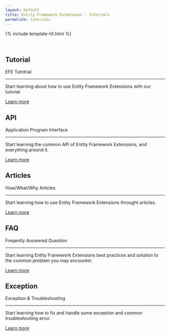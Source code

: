 ```yaml
---
layout: default
title: Entity Framework Extensions - Tutorials
permalink: tutorials
---
```


{% include template-h1.html %}

<br />

<div class="row">
	<div class="col-md-6 col-lg-4">
		<div class="jumbotron">
			<h2 class="display-4">Tutorial</h2>
			<p class="lead">EFE Tutotrial</p>
			<hr class="my-4">
			<p>Start learning about how to use Entity Framework Extensions with our tutorial.</p>
			<p class="lead">
				<a class="btn btn-primary btn-lg" href="overview" role="button">Learn more</a>
			</p>
		</div>
	</div>
	<div class="col-md-6 col-lg-4">
		<div class="jumbotron">
			<h2 class="display-4">API</h2>
			<p class="lead">Application Program Interface</p>
			<hr class="my-4">
			<p>Start learning the common API of Entity Framework Extensions, and everything around it.</p>
			<p class="lead">
				<a class="btn btn-primary btn-lg" href="api" role="button">Learn more</a>
			</p>
		</div>
	</div>
	<div class="col-md-6 col-lg-4">
		<div class="jumbotron">
			<h2 class="display-4">Articles</h2>
			<p class="lead">How/What/Why Articles</p>
			<hr class="my-4">
			<p>Start learning how to use Entity Framework Extensions throught articles.</p>
			<p class="lead">
				<a class="btn btn-primary btn-lg" href="articles" role="button">Learn more</a>
			</p>
		</div>
	</div>
	<div class="col-md-6 col-lg-4">
		<div class="jumbotron">
			<h2 class="display-4">FAQ</h2>
			<p class="lead">Freqently Answered Question</p>
			<hr class="my-4">
			<p>Start learning Entity Framework Extensions best practices and solution to the common problem you may encounter.</p>
			<p class="lead">
				<a class="btn btn-primary btn-lg" href="faq" role="button">Learn more</a>
			</p>
		</div>
	</div>
	<div class="col-md-6 col-lg-4">
		<div class="jumbotron">
			<h2 class="display-4">Exception</h2>
			<p class="lead">Exception & Troubleshooting</p>
			<hr class="my-4">
			<p>Start learning how to fix and handle some exception and common troubleshooting error.</p>
			<p class="lead">
				<a class="btn btn-primary btn-lg" href="troubleshooting" role="button">Learn more</a>
			</p>
		</div>
	</div>
</div>
